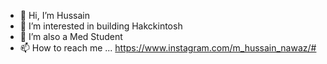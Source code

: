 - 👋 Hi, I’m Hussain
- 👀 I’m interested in building Hakckintosh
- 🌱 I’m also a Med Student
- 📫 How to reach me ...
https://www.instagram.com/m_hussain_nawaz/#
